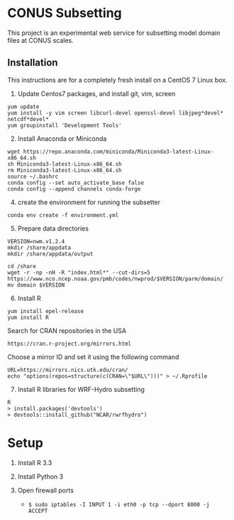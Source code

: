 # CONUS Subsetting

This project is an experimental web service for subsetting model domain files at CONUS scales.

## Installation

This instructions are for a completely fresh install on a CentOS 7 Linux box.

1. Update Centos7 packages, and install git, vim, screen
```
yum update
yum install -y vim screen libcurl-devel openssl-devel libjpeg*devel* netcdf*devel*
yum groupinstall 'Development Tools'
```

2. Install Anaconda or Miniconda
```
wget https://repo.anaconda.com/miniconda/Miniconda3-latest-Linux-x86_64.sh
sh Miniconda3-latest-Linux-x86_64.sh
rm Miniconda3-latest-Linux-x86_64.sh
source ~/.bashrc
conda config --set auto_activate_base false
conda config --append channels conda-forge
```

4. create the environment for running the subsetter
```
conda env create -f environment.yml
```

5. Prepare data directories
```
VERSION=nwm.v1.2.4
mkdir /share/appdata
mkdir /share/appdata/output 

cd /share
wget -r -np -nH -R "index.html*" --cut-dirs=5 https://www.nco.ncep.noaa.gov/pmb/codes/nwprod/$VERSION/parm/domain/
mv domain $VERSION
```

6. Install R 
```
yum install epel-release
yum install R
```

Search for CRAN repositories in the USA
```
https://cran.r-project.org/mirrors.html
```

Choose a mirror ID and set it using the following command
```
URL=https://mirrors.nics.utk.edu/cran/
echo "options(repos=structure(c(CRAN=\"$URL\")))" > ~/.Rprofile
```

7. Install R libraries for WRF-Hydro subsetting
```
R
> install.packages('devtools')
> devtools::install_github("NCAR/rwrfhydro")
```

# Setup

1. Install R 3.3

2. Install Python 3

3. Open firewall ports
   - `$ sudo iptables -I INPUT 1 -i eth0 -p tcp --dport 8000 -j ACCEPT`


